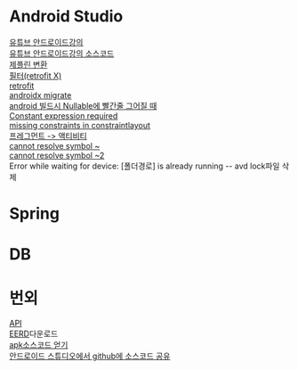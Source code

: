 # Android Studio
[유튜브 안드로이드강의](https://www.youtube.com/watch?v=UNKlX9J6m-A&list=PLC51MBz7PMyyyR2l4gGBMFMMUfYmBkZxm)  
[유튜브 안드로이드강의 소스코드](https://duckssi.tistory.com/12)    
[제플린 변환](https://m.blog.naver.com/o_cloud/221855163039)   
[필터(retrofit X)](https://www.youtube.com/watch?v=M73Vec1oieM&t=346s)    
[retrofit](https://taewooblog.tistory.com/entry/%EC%95%88%EB%93%9C%EB%A1%9C%EC%9D%B4%EB%93%9C-retrofit-2-%EC%82%AC%EC%9A%A9%EB%B2%95-%EC%98%88%EC%A0%9C-%EB%A0%88%ED%8A%B8%EB%A1%9C%ED%95%8F-2-Java)    
[androidx migrate](https://monee1001.tistory.com/28)   
[android 빌드시 Nullable에 빨간줄 그어질 때](https://likejirak.tistory.com/255)    
[Constant expression required](https://rosia.tistory.com/71)        
[missing constraints in constraintlayout](https://milkoon1.tistory.com/83)    
[프레그먼트 -> 액티비티](https://m.blog.naver.com/fbfbf1/222546181867)   
[cannot resolve symbol ~](https://kim-hoya.tistory.com/45)    
[cannot resolve symbol ~2](https://velog.io/@yoonjy1106/%EC%95%88%EB%93%9C%EB%A1%9C%EC%9D%B4%EB%93%9C%EC%8A%A4%ED%8A%9C%EB%94%94%EC%98%A4-Cannot-Resolve-Symbol-%EC%97%90%EB%9F%AC-%EA%B3%A0%EC%B9%98%EB%8A%94-%EB%B0%A9%EB%B2%95)    
Error while waiting for device: [폴더경로] is already running -- avd lock파일 삭제    


# Spring
# DB
# 번외
[API](https://thorn-heather-9d6.notion.site/API-07eaec24871c4a188be761a6e12e8a79)   
[EERD](https://github.com/dongsu0717/JJClub/files/11411527/jj-club.zip)다운로드    
[apk소스코드 얻기](https://sinwho.tistory.com/entry/%EC%95%88%EB%93%9C%EB%A1%9C%EC%9D%B4%EB%93%9C-%EC%95%B1APK-%EB%94%94%EC%BB%B4%ED%8C%8C%EC%9D%BCDecompile%EB%A1%9C-%EC%86%8C%EC%8A%A4-%EB%B3%B4%EA%B8%B0)    
[안드로이드 스튜디오에서 github에 소스코드 공유](https://www.youtube.com/watch?v=4JpcxUZLazo&t=134s)
